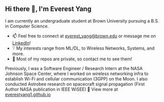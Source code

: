 ## Hi there 👋, I'm Everest Yang
I am currently an undergraduate student at Brown University pursuing a B.S. in Computer Science.

* 📫 Feel free to connect at everest_yang@brown.edu or message me on [LinkedIn](https://www.linkedin.com/in/everestyang/)!
* ❔ My interests range from ML/DL, to Wireless Networks, Systems, and more.
* 🤔 Most of my repos are private, so contact me to see them!

Previously, I was a Software Engineer / Research Intern at the NASA Johnson Space Center, where I worked on wireless networking infra to establish Wi-Fi and cellular communication (3GPP) on the Moon. I also conducted Astrobee research on spacecraft signal propagation (First Author NASA publication in IEEE WiSEE) 🚀 View more at [everestyang1.github.io](url)
 

